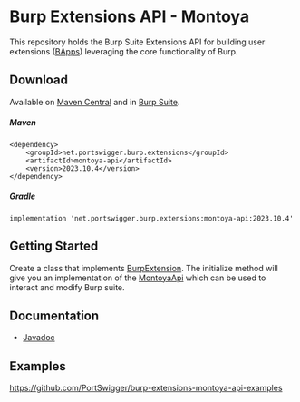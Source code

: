 Burp Extensions API - Montoya
============================

This repository holds the Burp Suite Extensions API for building user extensions ([BApps](https://portswigger.net/bappstore/)) leveraging the core functionality of Burp.


Download
--------

Available on [Maven Central](https://search.maven.org/search?q=Montoya-api) and in [Burp Suite](https://portswigger.net/burp/communitydownload).

<h5>Maven</h5>

    <dependency>
        <groupId>net.portswigger.burp.extensions</groupId>
        <artifactId>montoya-api</artifactId>
        <version>2023.10.4</version>
    </dependency>

<h5>Gradle</h5>

    implementation 'net.portswigger.burp.extensions:montoya-api:2023.10.4'

Getting Started
--------

Create a class that implements [BurpExtension](https://github.com/PortSwigger/burp-extensions-montoya-api/blob/main/api/src/main/java/burp/api/montoya/BurpExtension.java). 
The initialize method will give you an implementation of the [MontoyaApi](https://github.com/PortSwigger/burp-extensions-montoya-api/blob/main/api/src/main/java/burp/api/montoya/MontoyaApi.java) which can be used to interact and modify Burp suite.

Documentation
--------
* [Javadoc](https://portswigger.github.io/burp-extensions-montoya-api/javadoc/burp/api/montoya/MontoyaApi.html)

Examples
--------
https://github.com/PortSwigger/burp-extensions-montoya-api-examples
